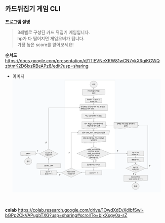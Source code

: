 ## 카드뒤집기 게임 CLI

**프로그램 설명**

> 3레벨로 구성된 카드 뒤집기 게임입니다. <br>
> hp가 다 떨어지면 게임오버가 됩니다. <br>
> 가장 높은 score를 얻어보세요! <br>


**순서도**
https://docs.google.com/presentation/d/1TlEVNeXKW81wCN7ykXRqiKGWQzbtmK2D6IxzRBeAPz8/edit?usp=sharing
- 이미지
    ![alt text](images/flowchart.png)
<br> 

**colab** 
https://colab.research.google.com/drive/1OwdXdEvXdlbfSwi-bGPp2CkVAPugbTXG?usp=sharing#scrollTo=bjxXsgy0a-sZ